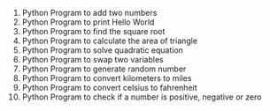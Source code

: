 1. Python Program to add two numbers
2. Python Program to print Hello World
3. Python Program to find the square root
4. Python Program to calculate the area of triangle
5. Python Program to solve quadratic equation
6. Python Program to swap two variables
7. Python Program to generate random number
8. Python Program to convert kilometers to miles
9. Python Program to convert celsius to fahrenheit
10. Python Program to check if a number is positive, negative or zero  